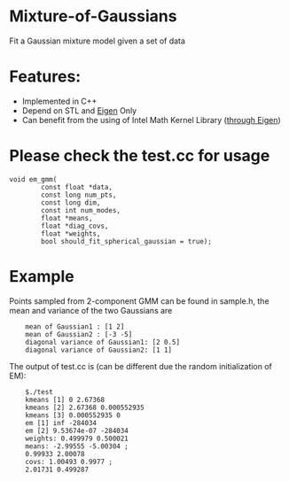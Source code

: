 Mixture-of-Gaussians
====================

Fit a Gaussian mixture model given a set of data

# Features:
- Implemented in C++
- Depend on STL and [Eigen](http://eigen.tuxfamily.org) Only
- Can benefit from the using of Intel Math Kernel Library ([through Eigen](http://eigen.tuxfamily.org/dox/TopicUsingIntelMKL.html))

# Please check the test.cc for usage
```
void em_gmm(
        const float *data, 
        const long num_pts, 
        const long dim,
        const int num_modes,
        float *means, 
        float *diag_covs,
        float *weights,
        bool should_fit_spherical_gaussian = true);
```

# Example

Points sampled from 2-component GMM can be found in sample.h, the mean and variance of the two Gaussians are 
```
    mean of Gaussian1 : [1 2]
    mean of Gaussian2 : [-3 -5]
    diagonal variance of Gaussian1: [2 0.5]
    diagonal variance of Gaussian2: [1 1]
```

The output of test.cc is (can be different due the random initialization of EM):
```
    $./test
    kmeans [1] 0 2.67368
    kmeans [2] 2.67368 0.000552935
    kmeans [3] 0.000552935 0
    em [1] inf -284034
    em [2] 9.53674e-07 -284034
    weights: 0.499979 0.500021
    means: -2.99555 -5.00304 ;
    0.99933 2.00078
    covs: 1.00493 0.9977 ;
    2.01731 0.499287
```
